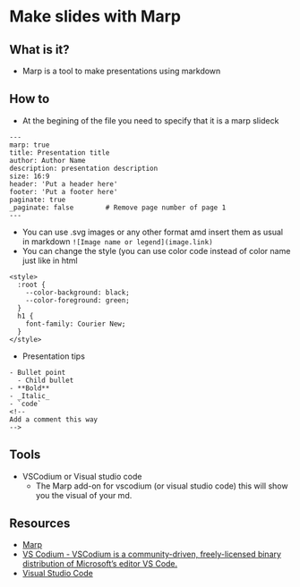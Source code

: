 # Make slides with Marp

## What is it?

- Marp is a tool to make presentations using markdown

## How to

- At the begining of the file you need to specify that it is a marp slideck
```
---
marp: true
title: Presentation title
author: Author Name
description: presentation description
size: 16:9
header: 'Put a header here'
footer: 'Put a footer here'
paginate: true
_paginate: false        # Remove page number of page 1
---
```
- You can use .svg images or any other format amd insert them as usual in markdown `![Image name or legend](image.link)`
- You can change the style (you can use color code instead of color name just like in html
```
<style>
  :root {
    --color-background: black; 
    --color-foreground: green;
  }
  h1 {
    font-family: Courier New;
  }
</style>
```
- Presentation tips

```
- Bullet point
  - Child bullet
- **Bold**
- _Italic_
- `code`
<!--
Add a comment this way
-->
```


## Tools

- VSCodium or Visual studio code
  - The Marp add-on for vscodium (or visual studio code) this will show you the visual of your md.

## Resources

- [Marp](https://marp.app/)
- [VS Codium - VSCodium is a community-driven, freely-licensed binary distribution of Microsoft’s editor VS Code.](https://vscodium.com/)
- [Visual Studio Code](https://code.visualstudio.com/)
